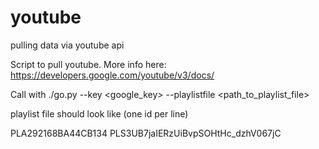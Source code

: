 # youtube
pulling data via youtube api

Script to pull youtube.
More info here: https://developers.google.com/youtube/v3/docs/

Call with ./go.py --key <google_key> --playlistfile <path_to_playlist_file>

playlist file should look like (one id per line)

PLA292168BA44CB134
PLS3UB7jaIERzUiBvpSOHtHc_dzhV067jC
